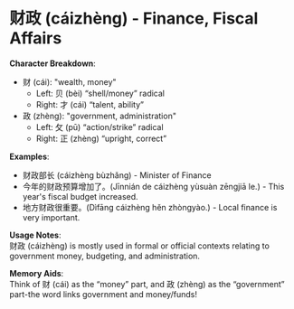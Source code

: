 # **财政 (cáizhèng) - Finance, Fiscal Affairs**

**Character Breakdown**:  
- 财 (cái): "wealth, money"
   - Left: 贝 (bèi) “shell/money” radical
   - Right: 才 (cái) “talent, ability”  
- 政 (zhèng): "government, administration"
   - Left: 攵 (pū) “action/strike” radical
   - Right: 正 (zhèng) “upright, correct”

**Examples**:  
- 财政部长 (cáizhèng bùzhǎng) - Minister of Finance  
- 今年的财政预算增加了。(Jīnnián de cáizhèng yùsuàn zēngjiā le.) - This year's fiscal budget increased.  
- 地方财政很重要。(Dìfāng cáizhèng hěn zhòngyào.) - Local finance is very important.

**Usage Notes**:  
财政 (cáizhèng) is mostly used in formal or official contexts relating to government money, budgeting, and administration.

**Memory Aids**:  
Think of 财 (cái) as the “money” part, and 政 (zhèng) as the “government” part-the word links government and money/funds!